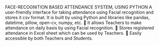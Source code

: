 FACE-RECOGNITION BASED ATTENDANCE SYSTEM, USING PYTHON
A user-friendly interface for taking attendance using Facial recognition and stores it csv format. It is 
built by using Python and libraries like pandas, datetime, pillow, open-cv, numpy, etc.
 It allows Teachers to make attendance on daily basis by using Facial recognition.
 Stores registered attendance in Excel sheet which can be used by Teachers.
 Easily accessible by both Teachers and Students.
